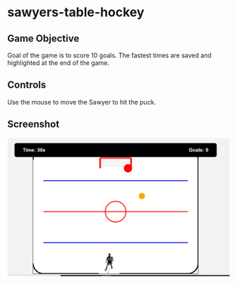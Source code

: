 # sawyers-table-hockey

## Game Objective

Goal of the game is to score 10 goals. The fastest times are saved and highlighted at the end of the game.

## Controls

Use the mouse to move the Sawyer to hit the puck.

## Screenshot
![Game image](https://raw.githubusercontent.com/myersw/sawyers-table-hockey/refs/heads/main/SawyersTableHockey/images/Screenshot%202025-02-01%20002854.png)
